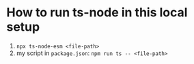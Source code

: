 # How to run ts-node in this local setup

1. `npx ts-node-esm <file-path>`
1. my script in `package.json`: `npm run ts -- <file-path>`
